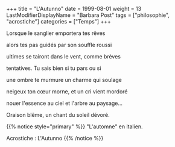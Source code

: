 +++
title = "L'Autunno"
date = 1999-08-01
weight = 13
LastModifierDisplayName = "Barbara Post"
tags = ["philosophie", "acrostiche"]
categories = ["Temps"]
+++

Lorsque le sanglier emportera tes rêves

alors tes pas guidés par son souffle roussi

ultimes se tairont dans le vent, comme brèves

tentatives. Tu sais bien si tu pars ou si

une ombre te murmure un charme qui soulage

neigeux ton cœur morne, et un cri vient mordoré

nouer l'essence au ciel et l'arbre au paysage...

Oraison blême, un chant du soleil dévoré.

{{% notice style="primary" %}}
\"L'automne\" en italien.

Acrostiche : L'Autunno
{{% /notice %}}
